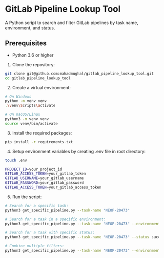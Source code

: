 # GitLab Pipeline Lookup Tool

A Python script to search and filter GitLab pipelines by task name, environment, and status.

## Prerequisites

- Python 3.6 or higher

1. Clone the repository:
```bash
git clone git@github.com:mahadmughal/gitlab_pipeline_lookup_tool.git
cd gitlab_pipeline_lookup_tool
```

2. Create a virtual environment:
```bash
# On Windows
python -m venv venv
.\venv\Scripts\activate

# On macOS/Linux
python3 -m venv venv
source venv/bin/activate
```

3. Install the required packages:
```bash
pip install -r requirements.txt
```

4. Setup environment variables by creating .env file in root directory:
```bash
touch .env
```
```bash
PROJECT_ID=your_project_id
GITLAB_ACCESS_TOKEN=your_gitlab_token
GITLAB_USERNAME=your_gitlab_username
GITLAB_PASSWORD=your_gitlab_password
GITLAB_ACCESS_TOKEN=your_gitlab_access_token
```

5. Run the script:
```bash
# Search for a specific task:
python3 get_specific_pipeline.py --task-name "NEOP-20473"

# Search for a task in a specific environment:
python3 get_specific_pipeline.py --task-name "NEOP-20473" --environment production

# Search for a task with specific status:
python3 get_specific_pipeline.py --task-name "NEOP-20473" --status success

# Combine multiple filters:
python3 get_specific_pipeline.py --task-name "NEOP-20473" --environment uat --status failed
```
